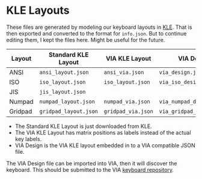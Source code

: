 # KLE Layouts

These files are generated by modeling our keyboard layouts in [KLE](http://www.keyboard-layout-editor.com).
That is then exported and converted to the format for `info.json`.
But to continue editing them, I kept the files here. Might be useful for the future.

| Layout | Standard KLE Layout   | VIA KLE Layout     | VIA Design                |
| ------ | --------------------- | ------------------ | ------------------------- |
| ANSI   | `ansi_layout.json`    | `ansi_via.json`    | `via_design.json`         |
| ISO    | `iso_layout.json`     | `iso_layout.json`  | `via_iso_design.json`     |
| JIS    | `jis_layout.json`     |                    |                           |
| Numpad | `numpad_layout.json`  | `numpad_via.json`  | `via_numpad_design.json`  |
| Gridpad| `gridpad_layout.json` | `gridpad_via.json` | `via_gridpad_design.json` |

- The Standard KLE Layout is just downloaded from KLE.
- The VIA KLE Layout has matrix positions as labels instead of the actual key labels.
- VIA Design is the VIA KLE layout embedded in to a VIA compatible JSON file.

The VIA Design file can be imported into VIA, then it will discover the
keyboard. This should be submitted to the VIA [keyboard repository](https://github.com/the-via/keyboards).
